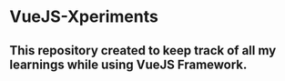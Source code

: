 # VueJS-Xperiments

## This repository created to keep track of all my learnings while using VueJS Framework.
